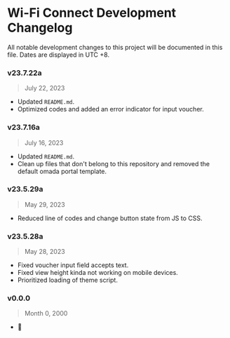 # Wi-Fi Connect Development Changelog
All notable development changes to this project will be documented in this file. Dates are displayed in UTC +8.


### v23.7.22a
> July 22, 2023
- Updated `README.md`.
- Optimized codes and added an error indicator for input voucher.

### v23.7.16a
> July 16, 2023
- Updated `README.md`.
- Clean up files that don't belong to this repository and removed the default omada portal template.

### v23.5.29a
> May 29, 2023
- Reduced line of codes and change button state from JS to CSS.

### v23.5.28a
> May 28, 2023
- Fixed voucher input field accepts text.
- Fixed view height kinda not working on mobile devices.
- Prioritized loading of theme script.

### v0.0.0
> Month 0, 2000
- 👀 <!-- Previous development changes was not recorded. My bad, sorry.  -->